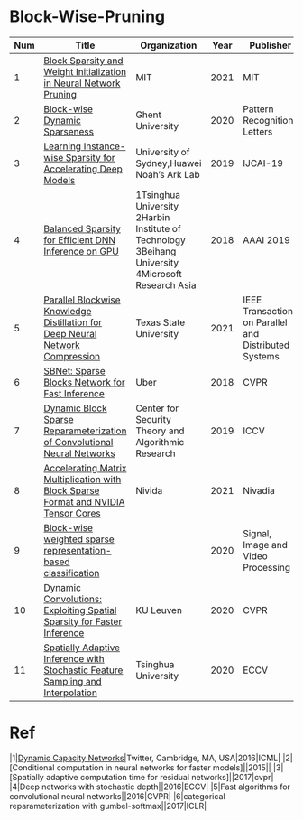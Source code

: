 # Block-Wise-Pruning
|Num|Title |Organization|Year|Publisher|
| ----------- | ----------- | ----------- | ----------- | ----------- |
|1|[Block Sparsity and Weight Initialization in Neural Network Pruning](https://dspace.mit.edu/handle/1721.1/130708)|MIT|2021|MIT|
|2|[Block-wise Dynamic Sparseness](https://arxiv.org/pdf/2001.04686.pdf)|Ghent University|2020|Pattern Recognition Letters|
|3|[Learning Instance-wise Sparsity for Accelerating Deep Models](https://www.ijcai.org/proceedings/2019/0416.pdf)|University of Sydney,Huawei Noah’s Ark Lab|2019|IJCAI-19|
|4|[Balanced Sparsity for Efficient DNN Inference on GPU](https://arxiv.org/abs/1811.00206)|1Tsinghua University 2Harbin Institute of Technology 3Beihang University 4Microsoft Research Asia|2018|AAAI 2019|
|5|[Parallel Blockwise Knowledge Distillation for Deep Neural Network Compression](https://arxiv.org/pdf/2012.03096.pdf)|Texas State University |2021|IEEE Transactions on Parallel and Distributed Systems|
|6|[SBNet: Sparse Blocks Network for Fast Inference](https://openaccess.thecvf.com/content_cvpr_2018/papers/Ren_SBNet_Sparse_Blocks_CVPR_2018_paper.pdf)|Uber|2018|CVPR|
|7|[Dynamic Block Sparse Reparameterization of Convolutional Neural Networks](https://openaccess.thecvf.com/content_ICCVW_2019/papers/CEFRL/Vooturi_Dynamic_Block_Sparse_Reparameterization_of_Convolutional_Neural_Networks_ICCVW_2019_paper.pdf)|Center for Security Theory and Algorithmic Research|2019|ICCV|
|8|[Accelerating Matrix Multiplication with Block Sparse Format and NVIDIA Tensor Cores](https://developer.nvidia.com/blog/accelerating-matrix-multiplication-with-block-sparse-format-and-nvidia-tensor-cores/)|Nivida|2021|Nivadia|
|9|[Block-wise weighted sparse representation-based classification](https://link.springer.com/article/10.1007/s11760-020-01700-9)| |2020|Signal, Image and Video Processing| 
|10|[Dynamic Convolutions: Exploiting Spatial Sparsity for Faster Inference](https://lirias.kuleuven.be/bitstream/123456789/670120/2/4583_final_OA.pdf)|KU Leuven|2020|CVPR
|11|[Spatially Adaptive Inference with Stochastic Feature Sampling and Interpolation](https://arxiv.org/pdf/2003.08866.pdf)|Tsinghua University|2020|ECCV|
# Ref
|1|[Dynamic Capacity Networks](https://arxiv.org/pdf/1511.07838.pdf)|Twitter, Cambridge, MA, USA|2016|ICML|
|2|[Conditional computation in neural networks for faster models]||2015||
|3|[Spatially adaptive computation time for residual networks]||2017|cvpr|
|4|Deep networks with stochastic depth||2016|ECCV|
|5|Fast algorithms for convolutional neural networks||2016|CVPR|
|6|categorical reparameterization with gumbel-softmax||2017|ICLR|
